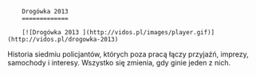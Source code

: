 
        Drogówka 2013 
        =============
        
        [![Drogówka 2013 ](http://vidos.pl/images/player.gif)](http://vidos.pl/drogowka-2013)
        
        
 Historia siedmiu policjantów, których poza pracą łączy przyjaźń, imprezy, samochody i interesy. Wszystko się zmienia, gdy ginie jeden z nich.
    